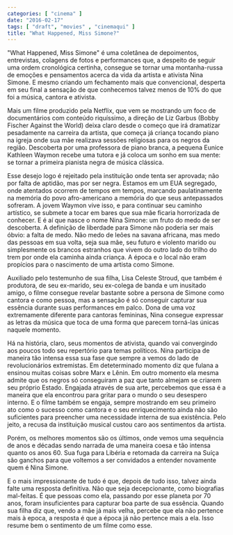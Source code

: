 ```yaml
---
categories: [ "cinema" ]
date: "2016-02-17"
tags: [ "draft", "movies" , "cinemaqui" ]
title: "What Happened, Miss Simone?"
---
```

"What Happened, Miss Simone" é uma coletânea de depoimentos,
entrevistas, colagens de fotos e performances que, a despeito de seguir
uma ordem cronológica certinha, consegue se tornar uma montanha-russa
de emoções e pensamentos acerca da vida da artista e ativista Nina
Simone. E mesmo criando um fechamento mais que convencional, desperta
em seu final a sensação de que conhecemos talvez menos de 10% do que
foi a música, cantora e ativista.

Mais um filme produzido pela Netflix, que vem se mostrando um foco de
documentários com conteúdo riquíssimo, a direção de Liz Garbus
(Bobby Fischer Against the World) deixa claro desde o começo que irá
dramatizar pesadamente na carreira da artista, que começa já criança
tocando piano na igreja onde sua mãe realizava sessões religiosas para
os negros da região. Descoberta por uma professora de piano branca,
a pequena Eunice Kathleen Waymon recebe uma tutora e já coloca um sonho
em sua mente: se tornar a primeira pianista negra de música clássica.

Esse desejo logo é rejeitado pela instituição onde tenta ser
aprovada; não por falta de aptidão, mas por ser negra. Estamos em um
EUA segregado, onde atentados ocorrem de tempos em tempos, marcando
paulatinamente na memória do povo afro-americano a memória do que
seus antepassados sofreram. A jovem Waymon vive isso, e para continuar
seu caminho artístico, se submete a tocar em bares que sua mãe ficaria
horrorizada de conhecer. E é aí que nasce o nome Nina Simone: um fruto
do medo de ser descoberta. A definição de liberdade para Simone não
poderia ser mais óbvio: a falta de medo. Não medo de leões na savana
africana, mas medo das pessoas em sua volta, seja sua mãe, seu futuro e
violento marido ou simplesmente os brancos estranhos que vivem do outro
lado do trilho do trem por onde ela caminha ainda criança. A época e o
local não eram propícios para o nascimento de uma artista como Simone.

Auxiliado pelo testemunho de sua filha, Lisa Celeste Stroud, que também
é produtora, de seu ex-marido, seu ex-colega de banda e um inusitado
amigo, o filme consegue revelar bastante sobre a persona de Simone como
cantora e como pessoa, mas a sensação é só conseguir capturar sua
essência durante suas performances em palco. Dona de uma voz extremamente
diferente para cantoras femininas, Nina consegue expressar as letras
da música que toca de uma forma que parecem torná-las únicas naquele
momento.

Há na história, claro, seus momentos de ativista, quando vai convergindo
aos poucos todo seu repertório para temas políticos. Nina participa
de maneira tão intensa essa sua fase que sempre a vemos do lado de
revolucionários extremistas. Em deteterminado momento diz que fulana
a ensinou muitas coisas sobre Marx e Lênin. Em outro momento ela
mesma admite que os negros só conseguiram a paz que tanto almejam se
criarem seu próprio Estado. Engajada através de sua arte, percebemos
que essa é a maneira que ela encontrou para gritar para o mundo o seu
desespero interno. E o filme também se engaja, sempre mostrando em seu
primeiro ato como o sucesso como cantora e o seu enriquecimento ainda
não são suficientes para preencher uma necessidade interna de sua
existência. Pelo jeito, a recusa da instituição musical custou caro
aos sentimentos da artista.

Porém, os melhores momentos são os últimos, onde vemos uma sequência
de anos e décadas sendo narrada de uma maneira coesa e tão intensa
quanto os anos 60. Sua fuga para Libéria e retomada da carreira na
Suíça são ganchos para que voltemos a ser convidados a entender
novamente quem é Nina Simone.

E o mais impressionante de tudo é que, depois de tudo isso, talvez
ainda falte uma resposta definitiva. Não que seja decepcionante,
como biografias mal-feitas. É que pessoas como ela, passando por esse
planeta por 70 anos, foram insuficientes para capturar boa parte de sua
essência. Quando sua filha diz que, vendo a mãe já mais velha, percebe
que ela não pertence mais à epoca, a resposta é que a época já não
pertence mais a ela. Isso resume bem o sentimento de um filme como esse.
